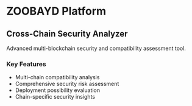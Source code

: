 # ZOOBAYD Platform

## Cross-Chain Security Analyzer
Advanced multi-blockchain security and compatibility assessment tool.

### Key Features
- Multi-chain compatibility analysis
- Comprehensive security risk assessment
- Deployment possibility evaluation
- Chain-specific security insights